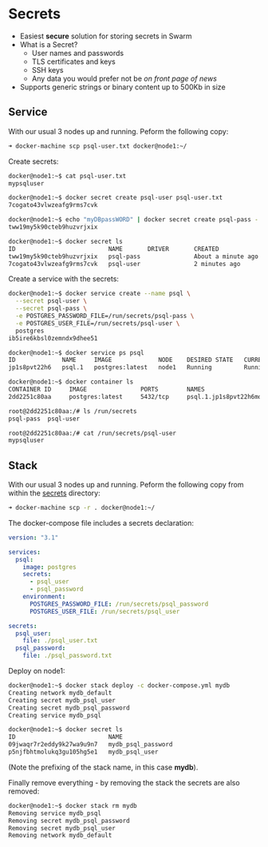 # Secrets

- Easiest **secure** solution for storing secrets in Swarm
- What is a Secret?
  - User names and passwords
  - TLS certificates and keys
  - SSH keys
  - Any data you would prefer not be *on front page of news*
- Supports generic strings or binary content up to 500Kb in size

## Service

With our usual 3 nodes up and running. Peform the following copy:

```bash
➜ docker-machine scp psql-user.txt docker@node1:~/
```

Create secrets:

```bash
docker@node1:~$ cat psql-user.txt
mypsqluser

docker@node1:~$ docker secret create psql-user psql-user.txt
7cogato43vlwzeafg9rms7cvk

docker@node1:~$ echo "myDBpassWORD" | docker secret create psql-pass -
tww19my5k90cteb9huzvrjxix
```

```bash
docker@node1:~$ docker secret ls
ID                          NAME       DRIVER       CREATED              UPDATED
tww19my5k90cteb9huzvrjxix   psql-pass               About a minute ago   About a minute ago
7cogato43vlwzeafg9rms7cvk   psql-user               2 minutes ago        2 minutes ago
```

Create a service with the secrets:

```bash
docker@node1:~$ docker service create --name psql \
  --secret psql-user \
  --secret psql-pass \
  -e POSTGRES_PASSWORD_FILE=/run/secrets/psql-pass \
  -e POSTGRES_USER_FILE=/run/secrets/psql-user \
  postgres
ib5ire6kbsl0zemndx9dhee51
```

```bash
docker@node1:~$ docker service ps psql
ID             NAME     IMAGE             NODE    DESIRED STATE   CURRENT STATE   ERROR   PORTS
jp1s8pvt22h6   psql.1   postgres:latest   node1   Running         Running about a minute ago
```

```bash
docker@node1:~$ docker container ls
CONTAINER ID     IMAGE               PORTS        NAMES
2dd2251c80aa     postgres:latest     5432/tcp     psql.1.jp1s8pvt22h6mqjxecpsii0tw
```

```bash
root@2dd2251c80aa:/# ls /run/secrets
psql-pass  psql-user
```

```bash
root@2dd2251c80aa:/# cat /run/secrets/psql-user
mypsqluser
```

## Stack

With our usual 3 nodes up and running. Peform the following copy from within the [secrets](secrets) directory:

```bash
➜ docker-machine scp -r . docker@node1:~/
```

The docker-compose file includes a secrets declaration:

```yml
version: "3.1"

services:
  psql:
    image: postgres
    secrets:
      - psql_user
      - psql_password
    environment:
      POSTGRES_PASSWORD_FILE: /run/secrets/psql_password
      POSTGRES_USER_FILE: /run/secrets/psql_user

secrets:
  psql_user:
    file: ./psql_user.txt
  psql_password:
    file: ./psql_password.txt

```

Deploy on node1:

```bash
docker@node1:~$ docker stack deploy -c docker-compose.yml mydb
Creating network mydb_default
Creating secret mydb_psql_user
Creating secret mydb_psql_password
Creating service mydb_psql
```

```bash
docker@node1:~$ docker secret ls
ID                          NAME
09jwaqr7r2eddy9k27wa9u9n7   mydb_psql_password
p5njfbhtmolukq3gu105hg5e1   mydb_psql_user
```

(Note the prefixing of the stack name, in this case **mydb**).

Finally remove everything - by removing the stack the secrets are also removed:

```bash
docker@node1:~$ docker stack rm mydb
Removing service mydb_psql
Removing secret mydb_psql_password
Removing secret mydb_psql_user
Removing network mydb_default
```


